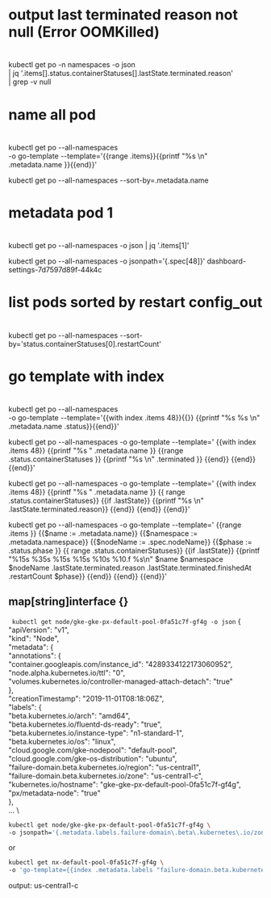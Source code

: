 #
# output last terminated reason not null (Error OOMKilled)
#

kubectl  get po  -n namespaces -o json \
  | jq '.items[].status.containerStatuses[].lastState.terminated.reason' \
  | grep -v null

#
# name all pod
#

kubectl  get po  --all-namespaces \
-o go-template --template='{{range .items}}{{printf "%s \n" .metadata.name }}{{end}}'

kubectl get po --all-namespaces --sort-by=.metadata.name

#
# metadata  pod 1
#
kubectl get po  --all-namespaces -o json | jq '.items[1]'

kubectl get po --all-namespaces -o jsonpath='{.spec[48]}'  dashboard-settings-7d7597d89f-44k4c

#
# list pods sorted by restart config_out
#

kubectl get po --all-namespaces  --sort-by='status.containerStatuses[0].restartCount'

#
# go template with index
#
kubectl  get po  --all-namespaces  \
-o go-template --template='{{with index  .items 48}}{{}} {{printf "%s %s \n" .metadata.name .status}}{{end}}'

kubectl  get po  --all-namespaces  -o go-template --template='
{{with index .items 48}}
{{printf "%s " .metadata.name }}
  {{range .status.containerStatuses }}
           {{printf "%s \n" .terminated }}
    {{end}}
  {{end}}
{{end}}'


kubectl  get po  --all-namespaces  -o go-template --template='
{{with index .items 48}}
  {{printf "%s " .metadata.name }}
    {{ range .status.containerStatuses}}
        {{if .lastState}}
           {{printf "%s \n" .lastState.terminated.reason}}
          {{end}}
    {{end}}
{{end}}'

kubectl get po --all-namespaces  -o go-template --template='
{{range .items }}
  {{$name := .metadata.name}}
  {{$namespace := .metadata.namespace}}
  {{$nodeName := .spec.nodeName}}
  {{$phase := .status.phase }}
      {{ range .status.containerStatuses}}
        {{if .lastState}}
             {{printf "%15s %35s %15s %15s %10s %10.f %s\n" $name $namespace $nodeName .lastState.terminated.reason .lastState.terminated.finishedAt .restartCount $phase}}
          {{end}}
    {{end}}
{{end}}'


## map[string]interface {}

``` kubectl get node/gke-gke-px-default-pool-0fa51c7f-gf4g -o json```
{ \
    "apiVersion": "v1", \
    "kind": "Node", \
    "metadata": { \
        "annotations": { \
            "container.googleapis.com/instance_id": "4289334122173060952", \
            "node.alpha.kubernetes.io/ttl": "0", \
            "volumes.kubernetes.io/controller-managed-attach-detach": "true" \
        }, \
        "creationTimestamp": "2019-11-01T08:18:06Z", \
        "labels": { \
            "beta.kubernetes.io/arch": "amd64", \
            "beta.kubernetes.io/fluentd-ds-ready": "true", \
            "beta.kubernetes.io/instance-type": "n1-standard-1", \
            "beta.kubernetes.io/os": "linux", \
            "cloud.google.com/gke-nodepool": "default-pool", \
            "cloud.google.com/gke-os-distribution": "ubuntu", \
            "failure-domain.beta.kubernetes.io/region": "us-central1", \
            "failure-domain.beta.kubernetes.io/zone": "us-central1-c", \
            "kubernetes.io/hostname": "gke-gke-px-default-pool-0fa51c7f-gf4g", \
            "px/metadata-node": "true" \
        }, \
... \

```sh
kubectl get node/gke-gke-px-default-pool-0fa51c7f-gf4g \
-o jsonpath='{.metadata.labels.failure-domain\.beta\.kubernetes\.io/zone}'

```

or

```sh
kubectl get nx-default-pool-0fa51c7f-gf4g \
-o 'go-template={{index .metadata.labels "failure-domain.beta.kubernetes.io/zone"}}'
```

output: us-central1-c
